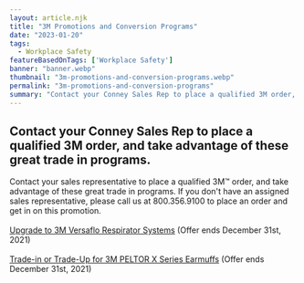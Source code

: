 ```yaml
---
layout: article.njk
title: "3M Promotions and Conversion Programs"
date: "2023-01-20"
tags:
  - Workplace Safety
featureBasedOnTags: ['Workplace Safety']
banner: "banner.webp"
thumbnail: "3m-promotions-and-conversion-programs.webp"
permalink: "3m-promotions-and-conversion-programs"
summary: "Contact your Conney Sales Rep to place a qualified 3M order, and take advantage of these great trade in programs."
---
```


<h2 class="intro">Contact your Conney Sales Rep to place a qualified 3M order, and take advantage of these great trade in programs.</h2>
Contact your sales representative to place a qualified 3M&trade; order, and take advantage of these great trade in programs. If you don't have an assigned sales representative, please call us at 800.356.9100 to place an order and get in on this promotion.
<br><br>
<a href="https://www.conney.com/websphere/ResourcesTabs/Brand%20Landing%20Pages/3M/Trade-In/Versaflo%20Flyer%202020.pdf" target="_blank">Upgrade to 3M Versaflo Respirator Systems</a> (Offer ends December 31st, 2021)
<br><br>
<a href="https://www.conney.com/websphere/ResourcesTabs/Brand%20Landing%20Pages/3M/Trade-In/3M%20PSD%20HEFH%202698%20Hearing%20Protection%20Trade-In.pdf" target="_blank">Trade-in or Trade-Up for 3M PELTOR X Series Earmuffs</a> (Offer ends December 31st, 2021)
